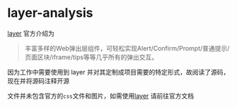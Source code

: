 # layer-analysis
[layer](https://github.com/sentsin/layer) 官方介绍为
> 丰富多样的Web弹出层组件，可轻松实现Alert/Confirm/Prompt/普通提示/页面区块/iframe/tips等等几乎所有的弹出交互。

因为工作中需要使用到 layer 并对其定制成项目需要的特定形式，故阅读了源码，现在并将源码注释开源

文件并未包含官方的`css`文件和图片，如需使用[layer](https://github.com/sentsin/layer) 请前往官方文档

